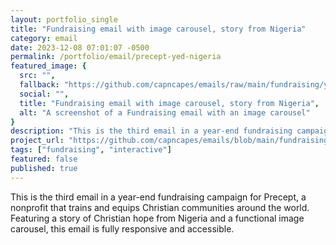 ```yaml
---
layout: portfolio_single
title: "Fundraising email with image carousel, story from Nigeria"
category: email
date: 2023-12-08 07:01:07 -0500
permalink: /portfolio/email/precept-yed-nigeria
featured_image: {
  src: "",
  fallback: "https://github.com/capncapes/emails/raw/main/fundraising/year%20end%20giving/assets/precept_adv_2023_yed_3-nigeria.jpeg",
  social: "",
  title: "Fundraising email with image carousel, story from Nigeria",
  alt: "A screenshot of a Fundraising email with an image carousel"
}
description: "This is the third email in a year-end fundraising campaign."
project_url: "https://github.com/capncapes/emails/blob/main/fundraising/year%20end%20giving/precept_adv_2023_yed_3-nigeria.html"
tags: ["fundraising", "interactive"]
featured: false
published: true
---
```


This is the third email in a year-end fundraising campaign for Precept, a nonprofit that trains and equips Christian communities around the world. Featuring a story of Christian hope from Nigeria and a functional image carousel, this email is fully responsive and accessible.